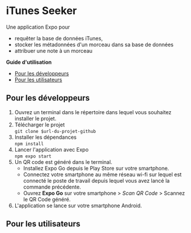 # iTunes Seeker

Une application Expo pour 
- requêter la base de données iTunes, 
- stocker les métadonnées d'un morceau dans sa base de données
- attribuer une note à un morceau

**Guide d'utilisation**     

- [Pour les développeurs](#pour-les-développeurs)
- [Pour les utilisateurs](#pour-les-utilisateurs)

## Pour les développeurs 

1. Ouvrez un terminal dans le répertoire dans lequel vous souhaitez installer le projet.
2. Télécharger le projet    
`git clone $url-du-projet-github`
3. Installer les dépendances        
`npm install`
4. Lancer l'application avec Expo   
`npm expo start`
5. Un QR code est généré dans le terminal. 
    - Installez Expo Go depuis le Play Store sur votre smartphone. 
    - Connectez votre smartphone au même réseau wi-fi sur lequel est connecté le poste de travail depuis lequel vous avez lancé la commande précédente.
    - Ouvrez **Expo Go** sur votre smartphone > *Scan QR Code* > Scannez le QR Code généré.
6. L'application se lance sur votre smartphone Android.

## Pour les utilisateurs
